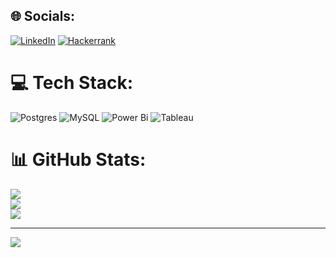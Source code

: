 
## 🌐 Socials:
[![LinkedIn](https://img.shields.io/badge/LinkedIn-%230077B5.svg?logo=linkedin&logoColor=white)](https://www.linkedin.com/in/avishek-nandi-265221134/) [![Hackerrank](https://img.shields.io/badge/hackerrank-%230077B5.svg?logo=hackerrank&logoColor=green&color=black
)](https://www.hackerrank.com/profile/nandiavi09) 

# 💻 Tech Stack:
![Postgres](https://img.shields.io/badge/postgres-%23316192.svg?style=plastic&logo=postgresql&logoColor=white) ![MySQL](https://img.shields.io/badge/mysql-%2300000f.svg?style=plastic&logo=mysql&logoColor=white) ![Power Bi](https://img.shields.io/badge/power_bi-F2C811?style=plastic&logo=powerbi&logoColor=black) ![Tableau](https://img.shields.io/badge/tableau-F2C811?style=plastic&logo=tableau&logoColor=white&color=1e90ff)
# 📊 GitHub Stats:
![](https://github-readme-stats.vercel.app/api?username=Avishek991996&theme=dark&hide_border=false&include_all_commits=false&count_private=false)<br/>
![](https://github-readme-streak-stats.herokuapp.com/?user=Avishek991996&theme=dark&hide_border=false)<br/>
![](https://github-readme-stats.vercel.app/api/top-langs/?username=Avishek991996&theme=dark&hide_border=false&include_all_commits=false&count_private=false&layout=compact)

---
[![](https://visitcount.itsvg.in/api?id=Avishek991996&icon=0&color=0)](https://visitcount.itsvg.in)

<!-- Proudly created with GPRM ( https://gprm.itsvg.in ) -->

